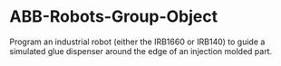 # ABB-Robots-Group-Object
Program an industrial robot (either the IRB1660 or IRB140) to guide a simulated glue dispenser around the edge of an injection molded part. 
